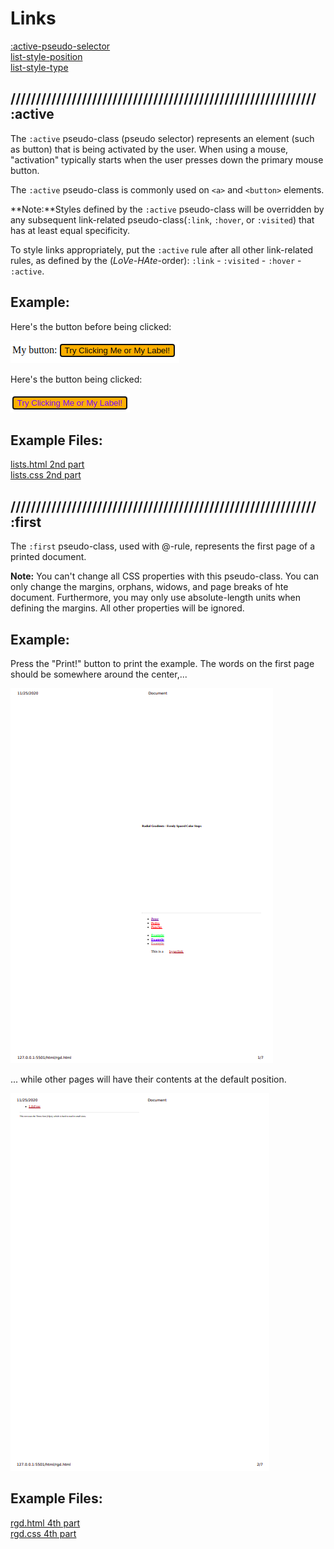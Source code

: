 # Links

[:active-pseudo-selector](#-active) <br>
[list-style-position](#-list-style-position) <br>
[list-style-type](#-list-style-type) <br>

## //////////////////////////////////////////////////////////// :active

The `:active` pseudo-class (pseudo selector) represents an element (such as button) that is being activated by the user. When using a mouse, "activation" typically starts when the user presses down the primary mouse button.

The `:active` pseudo-class is commonly used on `<a>` and `<button>` elements.

**Note:**Styles defined by the `:active` pseudo-class will be overridden by any subsequent link-related pseudo-class(`:link`, `:hover`, or `:visited`) that has at least equal specificity.

To style links appropriately, put the `:active` rule after all other link-related rules, as defined by the (_LoVe-HAte_-order): `:link` - `:visited` - `:hover` - `:active`.

## Example:

Here's the button before being clicked: <br>

![button-before-clicking](pics/active-pseudo-selector-NOT-clicked.png)

Here's the button being clicked: <br>

![button-before-clicking](pics/active-pseudo-selector-clicked.png)

## Example Files:

[lists.html 2nd part](html/lists.html) <br>
[lists.css 2nd part](css/lists.css) <br>

## //////////////////////////////////////////////////////////// :first

The `:first` pseudo-class, used with @-rule, represents the first page of a printed document.

**Note:** You can't change all CSS properties with this pseudo-class. You can only change the margins, orphans, widows, and page breaks of hte document. Furthermore, you may only use absolute-length units when defining the margins. All other properties will be ignored.

## Example:

Press the "Print!" button to print the example. The words on the first page should be somewhere around the center,...

![first-page](pics/first-pseudo-selector-first-page.png)

... while other pages will have their contents at the default position. <br>

![first-page](pics/first-pseudo-selector-second-page.png)

## Example Files:

[rgd.html 4th part](html/rgd.html) <br>
[rgd.css 4th part](css/rgd.css) <br>
